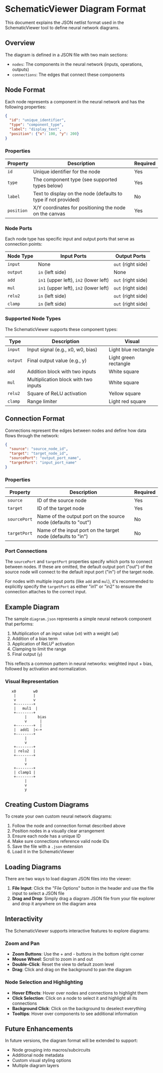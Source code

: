 # SchematicViewer Diagram Format

This document explains the JSON netlist format used in the SchematicViewer tool to define neural network diagrams.

## Overview

The diagram is defined in a JSON file with two main sections:
- `nodes`: The components in the neural network (inputs, operations, outputs)
- `connections`: The edges that connect these components

## Node Format

Each node represents a component in the neural network and has the following properties:

```json
{
  "id": "unique_identifier",
  "type": "component_type",
  "label": "display_text",
  "position": {"x": 100, "y": 200}
}
```

### Properties

| Property | Description | Required |
|----------|-------------|----------|
| `id` | Unique identifier for the node | Yes |
| `type` | The component type (see supported types below) | Yes |
| `label` | Text to display on the node (defaults to type if not provided) | No |
| `position` | X/Y coordinates for positioning the node on the canvas | Yes |

### Node Ports

Each node type has specific input and output ports that serve as connection points:

| Node Type | Input Ports | Output Ports |
|-----------|-------------|--------------|
| `input` | None | `out` (right side) |
| `output` | `in` (left side) | None |
| `add` | `in1` (upper left), `in2` (lower left) | `out` (right side) |
| `mul` | `in1` (upper left), `in2` (lower left) | `out` (right side) |
| `relu2` | `in` (left side) | `out` (right side) |
| `clamp` | `in` (left side) | `out` (right side) |

### Supported Node Types

The SchematicViewer supports these component types:

| Type | Description | Visual |
|------|-------------|--------|
| `input` | Input signal (e.g., x0, w0, bias) | Light blue rectangle |
| `output` | Final output value (e.g., y) | Light green rectangle |
| `add` | Addition block with two inputs | White square |
| `mul` | Multiplication block with two inputs | White square |
| `relu2` | Square of ReLU activation | Yellow square |
| `clamp` | Range limiter | Light red square |

## Connection Format

Connections represent the edges between nodes and define how data flows through the network:

```json
{
  "source": "source_node_id",
  "target": "target_node_id",
  "sourcePort": "output_port_name",
  "targetPort": "input_port_name"
}
```

### Properties

| Property | Description | Required |
|----------|-------------|----------|
| `source` | ID of the source node | Yes |
| `target` | ID of the target node | Yes |
| `sourcePort` | Name of the output port on the source node (defaults to "out") | No |
| `targetPort` | Name of the input port on the target node (defaults to "in") | No |

### Port Connections

The `sourcePort` and `targetPort` properties specify which ports to connect between nodes. If these are omitted, the default output port ("out") of the source node will connect to the default input port ("in") of the target node.

For nodes with multiple input ports (like `add` and `mul`), it's recommended to explicitly specify the `targetPort` as either "in1" or "in2" to ensure the connection attaches to the correct input.

## Example Diagram

The sample `diagram.json` represents a simple neural network component that performs:
1. Multiplication of an input value (`x0`) with a weight (`w0`)
2. Addition of a bias term
3. Application of ReLU² activation
4. Clamping to limit the range
5. Final output (`y`)

This reflects a common pattern in neural networks: weighted input + bias, followed by activation and normalization.

### Visual Representation

```
   x0        w0
    |        |
    v        v
    +--------+
    |   mul1  |
    +--------+
         |     bias
         v      |
    +--------+  |
    |  add1  |<-+
    +--------+
         |
         v
    +--------+
    | relu2  |
    +--------+
         |
         v
    +--------+
    | clamp1 |
    +--------+
         |
         v
         y
```

## Creating Custom Diagrams

To create your own custom neural network diagrams:

1. Follow the node and connection format described above
2. Position nodes in a visually clear arrangement
3. Ensure each node has a unique ID
4. Make sure connections reference valid node IDs
5. Save the file with a `.json` extension
6. Load it in the SchematicViewer

## Loading Diagrams

There are two ways to load diagram JSON files into the viewer:

1. **File Input**: Click the "File Options" button in the header and use the file input to select a JSON file
2. **Drag and Drop**: Simply drag a diagram JSON file from your file explorer and drop it anywhere on the diagram area

## Interactivity

The SchematicViewer supports interactive features to explore diagrams:

### Zoom and Pan
- **Zoom Buttons**: Use the + and - buttons in the bottom right corner
- **Mouse Wheel**: Scroll to zoom in and out
- **Double-Click**: Reset the view to default zoom level
- **Drag**: Click and drag on the background to pan the diagram

### Node Selection and Highlighting
- **Hover Effects**: Hover over nodes and connections to highlight them
- **Click Selection**: Click on a node to select it and highlight all its connections
- **Background Click**: Click on the background to deselect everything
- **Tooltips**: Hover over components to see additional information

## Future Enhancements

In future versions, the diagram format will be extended to support:
- Node grouping into macros/subcircuits
- Additional node metadata
- Custom visual styling options
- Multiple diagram layers